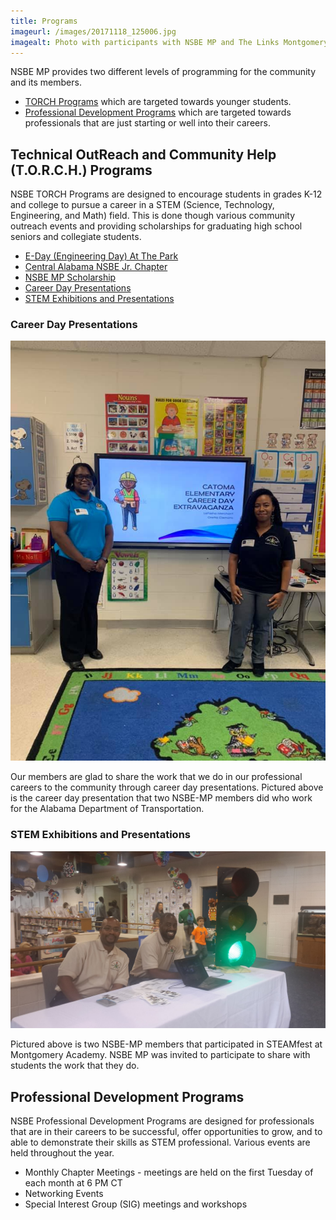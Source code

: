```yaml
---
title: Programs
imageurl: /images/20171118_125006.jpg
imagealt: Photo with participants with NSBE MP and The Links Montgomery Chapter
---
```


NSBE MP provides two different levels of programming for the community and its members.

* [TORCH Programs](#technical-outreach-and-community-help-torch-programs) which are
targeted towards younger students.
* [Professional Development Programs](#professional-development-programs) which are
targeted towards professionals that are just starting or well into their careers.

## Technical OutReach and Community Help (T.O.R.C.H.) Programs

NSBE TORCH Programs are designed to encourage students in grades K-12 and college to pursue a career in a
STEM (Science, Technology, Engineering, and Math) field. This is done though various community
outreach events and providing scholarships for graduating high school seniors and collegiate students.

* [E-Day (Engineering Day) At The Park](/eday)
* [Central Alabama NSBE Jr. Chapter](/nsbejr)
* [NSBE MP Scholarship](/scholarship)
* [Career Day Presentations](#career-day-presentations)
* [STEM Exhibitions and Presentations](#stem-exhibitions-and-presentations)

### Career Day Presentations

<div class="text-center pageimage">
<img src="/images/careerday.jpg" class="pageimage"
alt="Two of NSBE MP members participating in Career Day at Catoma Elementary, a Montgomery Public School">
</div>

Our members are glad to share the work that we do in our professional careers to the
community through career day presentations. Pictured above is the career day presentation that two 
NSBE-MP members did who work for the Alabama Department of Transportation.

### STEM Exhibitions and Presentations

<div class="text-center pageimage">
<img src="/images/stempresentations.jpg" class="pageimage"
alt="NSBE MP Members at STEAMFest at Montgomery Academy">
</div>

Pictured above is two NSBE-MP members that participated in STEAMfest at Montgomery Academy. NSBE MP was 
invited to participate to share with students the work that they do.

## Professional Development Programs

NSBE Professional Development Programs are designed for professionals that are in their careers to
be successful, offer opportunities to grow, and to able to demonstrate their skills as STEM
professional. Various events are held throughout the year.

* Monthly Chapter Meetings - meetings are held on the first Tuesday of each month at 6 PM CT
* Networking Events
* Special Interest Group (SIG) meetings and workshops

